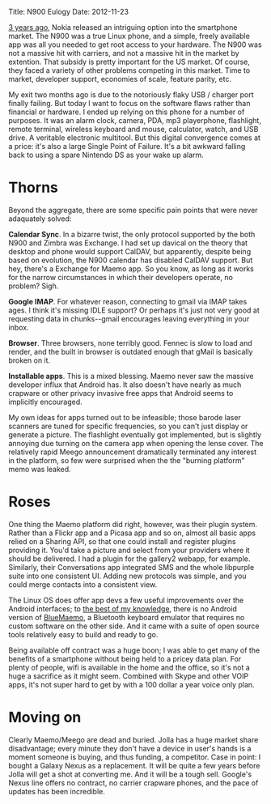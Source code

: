 Title: N900 Eulogy
Date: 2012-11-23

[3 years ago][1], Nokia released an intriguing option into the smartphone
market. The N900 was a true Linux phone, and a simple, freely available app
was all you needed to get root access to your hardware. The N900 was not a
massive hit with carriers, and not a massive hit in the market by extention.
That subsidy is pretty important for the US market. Of course, they faced a
variety of other problems competing in this market. Time to market, developer
support, economies of scale, feature parity, etc.

My exit two months ago is due to the notoriously flaky USB / charger port finally
failing. But today I want to focus on the software flaws rather than financial
or hardware. I ended up relying on this phone for a number of purposes. It
was an alarm clock, camera, PDA, mp3 playerphone, flashlight, remote terminal,
wireless keyboard and mouse, calculator, watch, and USB drive. A veritable
electronic multitool. But this digital convergence comes at a price: it's
also a large Single Point of Failure. It's a bit awkward falling back to using
a spare Nintendo DS as your wake up alarm.


Thorns
======

Beyond the aggregate, there are some specific pain points that were never
adaquately solved:

**Calendar Sync**. In a bizarre twist, the only protocol supported by the
both N900 and Zimbra was Exchange. I had set up davical on the theory that
desktop and phone would support CalDAV, but apparently, despite being based
on evolution, the N900 calendar has disabled CalDAV support. But hey,
there's a Exchange for Maemo app. So you know, as long as it works for the
narrow circumstances in which their developers operate, no problem? Sigh.

**Google IMAP**. For whatever reason, connecting to gmail via IMAP takes
ages. I think it's missing IDLE support? Or perhaps it's just not very
good at requesting data in chunks--gmail encourages leaving everything
in your inbox.

**Browser**. Three browsers, none terribly good. Fennec is slow to load
and render, and the built in browser is outdated enough that gMail is
basically broken on it.

**Installable apps**. This is a mixed blessing. Maemo never saw the
massive developer influx that Android has. It also doesn't have nearly
as much crapware or other privacy invasive free apps that Android seems
to implicitly encouraged.

My own ideas for apps turned out to be infeasible; those barode laser
scanners are tuned for specific frequencies, so you can't just display
or generate a picture. The flashlight eventually got implemented, but
is slightly annoying due turning on the camera app when opening the
lense cover. The relatively rapid Meego announcement dramatically
terminated any interest in the platform, so few were surprised when the
the "burning platform" memo was leaked.


Roses
=====

One thing the Maemo platform did right, however, was their plugin system.
Rather than a Flickr app and a Picasa app and so on, almost all basic apps
relied on a Sharing API, so that one could install and register plugins
providing it. You'd take a picture and select from your providers where it
should be delivered. I had a plugin for the gallery2 webapp, for example.
Similarly, their Conversations app integrated SMS and the whole libpurple suite
into one consistent UI. Adding new protocols was simple, and you could merge
contacts into a consistent view.

The Linux OS does offer app devs a few useful improvements over the Android
interfaces; to [the best of my knowledge][2], there is no Android version
of [BlueMaemo][3], a Bluetooth keyboard emulator that requires no custom
software on the other side. And it came with a suite of open source tools
relatively easy to build and ready to go.

Being available off contract was a huge boon; I was able to get many of
the benefits of a smartphone without being held to a pricey data plan. For
plenty of people, wifi is available in the home and the office, so it's not
a huge a sacrifice as it might seem. Combined with Skype and other VOIP
apps, it's not super hard to get by with a 100 dollar a year voice only plan.


Moving on
=========

Clearly Maemo/Meego are dead and buried. Jolla has a huge market share
disadvantage; every minute they don't have a device in user's hands is a
moment someone is buying, and thus funding, a competitor. Case in point: I
bought a Galaxy Nexus as a replacement. It will be quite a few years
before Jolla will get a shot at converting me. And it will be a tough sell.
Google's Nexus line offers no contract, no carrier crapware phones, and the
pace of updates has been incredible.

   [1]: http://pwnguin.net/n900-arrival-and-notes.html

   [2]: http://android.stackexchange.com/q/4538/1698
   
   [3]: http://www.valeriovalerio.org/?page_id=174
